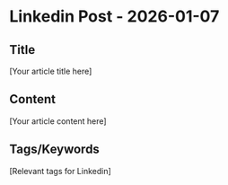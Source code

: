 # Linkedin Post - 2026-01-07

## Title
[Your article title here]

## Content
[Your article content here]

## Tags/Keywords
[Relevant tags for Linkedin]

